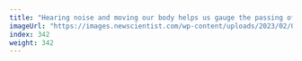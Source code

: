 ```yaml
---
title: "Hearing noise and moving our body helps us gauge the passing of time"
imageUrl: "https://images.newscientist.com/wp-content/uploads/2023/02/01111821/SEI_142459622.jpg?width=600"
index: 342
weight: 342
---
```

